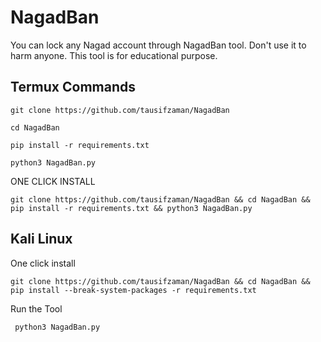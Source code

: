 # NagadBan
You can lock any Nagad account through NagadBan tool. Don't use it to harm anyone. This tool is for educational purpose. 

## Termux Commands


```
git clone https://github.com/tausifzaman/NagadBan
```
```
cd NagadBan
```
```
pip install -r requirements.txt 
```

```
python3 NagadBan.py
```

ONE CLICK INSTALL
```
git clone https://github.com/tausifzaman/NagadBan && cd NagadBan && pip install -r requirements.txt && python3 NagadBan.py
```

## Kali Linux
One click install
```
git clone https://github.com/tausifzaman/NagadBan && cd NagadBan && pip install --break-system-packages -r requirements.txt
```
Run the Tool
```
 python3 NagadBan.py
```
